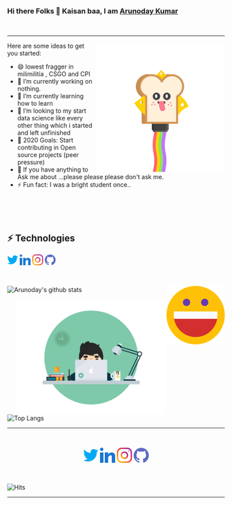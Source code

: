 ### Hi there Folks 👋 Kaisan baa, I am [Arunoday Kumar](https://nirala69.github.io/sample/)
<br/>
<hr>

<img src="https://github.com/nirala69/nirala69/blob/master/AmazingImpishGerenuk-size_restricted.gif?raw=true" width="300" align='right'>

Here are some ideas to get you started:
- 😄 lowest fragger in milimilitia , CSGO and CPI
- 🔭 I’m currently working on nothing.
- 🌱 I’m currently learning how to learn
- 👯 I’m looking to my start data science like every other thing which i started and left unfinished 
- 🥅 2020 Goals: Start contributing in Open source projects (peer pressure)
- 💬 If you have anything to Ask me about ...please please please don't ask me.
- ⚡ Fun fact: I was a bright student once..

<br/>
<br/>


<br/>

## ⚡ Technologies

<p align="left">
    <a href="" alt="Twitter"><img width="25px" src="twitter.png"></a>
    <a href="" alt="Linkedin"><img width="25px" src="linkedin.png"></a>
    <a href="" alt="Instagram"><img width="25px" src="https://github.com/nirala69/nirala69/blob/master/instagram.png?raw=true"></a>
    <a href="" alt="GitHub"><img width="25px" src="https://github.com/nirala69/nirala69/blob/master/github.png"></a>
   
  </p>
  <br/>


<a href="" alt="Happy" ><img width="135px" align="right" src="https://github.com/nirala69/nirala69/blob/master/happy.png"></a>

![Arunoday's github stats](https://github-readme-stats.vercel.app/api?username=nirala69&show_icons=true&theme=radical)
<br/>
<br/>
<img src="https://github.com/nirala69/nirala69/blob/master/70804f7e25b11f29db904f2fa7b4cd9d.gif" width="350" align='right'>
![Top Langs](https://github-readme-stats.vercel.app/api/top-langs/?username=nirala69)
<br>
<hr>
<br>
<p align="center">
    <a href="" alt="Twitter"><img width="35px" src="twitter.png"></a>
    <a href="" alt="Linkedin"><img width="35px" src="linkedin.png"></a>
    <a href="" alt="Instagram"><img width="35px" src="https://github.com/nirala69/nirala69/blob/master/instagram.png?raw=true"></a>
    <a href="" alt="GitHub"><img width="35px" src="https://github.com/nirala69/nirala69/blob/master/github.png"></a>
</p>
  
<br/>

![Hits](https://visitor-badge.laobi.icu/badge?page_id=nirala69.nirala69)

<hr>



